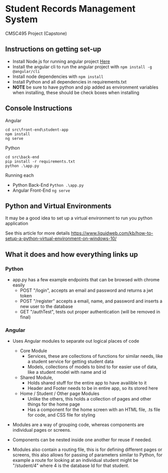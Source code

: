# Student Records Management System

CMSC495 Project (Capstone)

## Instructions on getting set-up

- Install Node.js for running angular project [Here](https://nodejs.org/en/)
- Install the angular cli to run the angular project with ``` npm install -g @angular/cli ```
- Install node dependencies with ``` npm install ```
- Install Python and all dependencies in requirements.txt
- **NOTE** be sure to have python and pip added as environment variables when installing, these should be check boxes when installing

## Console Instructions
Angular
```
cd src\front-end\student-app
npm install
ng serve
```
Python
```
cd src\back-end
pip install -r requirements.txt
python .\app.py
```


Running each

- Python Back-End ``` Python .\app.py ```
- Angular Front-End ``` ng serve ```


## Python and Virtual Environments

It may be a good idea to set up a virtual environment to run you python application

See this article for more details https://www.liquidweb.com/kb/how-to-setup-a-python-virtual-environment-on-windows-10/


## What it does and how everything links up

### Python

- app.py has a few example endpoints that can be browsed with chrome easily
    - POST "/login", accepts an email and password and returns a jwt token
    - POST "/register" accepts a email, name, and password and inserts a new user to the database
    - GET "/authTest", tests out proper authentication (will be removed in final)

### Angular

- Uses Angular modules to separate out logical places of code
    - Core Module
        - Services, these are collections of functions for similar needs, like a student service for getting student data
        - Models, collections of models to bind to for easier use of data, like a student model with name and id
    - Shared Module,
        - Holds shared stuff for the entire app to have availible to it
        - Header and Footer needs to be in entire app, so its stored here
    - Home / Student / Other page Modules
        - Unlike the others, this holds a collection of pages and other things for the home page
        - Has a component for the home screen with an HTML file, .ts file for code, and CSS file for styling

- Modules are a way of grouping code, whereas components are individual pages or screens. 
- Components can be nested inside one another for reuse if needed.
- Modules also contain a routing file, this is for defining different pages or screens, this also allows for passing of parameters similar to Python, for example a route for looking at an individual student might be "/student/4" where 4 is the database Id for that student.
